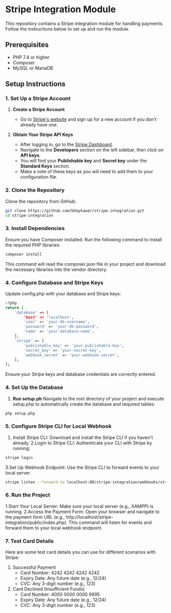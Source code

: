 # Stripe Integration Module

This repository contains a Stripe integration module for handling payments. Follow the instructions below to set up and run the module.

## Prerequisites

- PHP 7.4 or higher
- Composer
- MySQL or MariaDB

## Setup Instructions

### 1. Set Up a Stripe Account

1. **Create a Stripe Account**

   - Go to [Stripe's website](https://stripe.com) and sign up for a new account if you don’t already have one.

2. **Obtain Your Stripe API Keys**

   - After logging in, go to the [Stripe Dashboard](https://dashboard.stripe.com/).
   - Navigate to the **Developers** section on the left sidebar, then click on **API keys**.
   - You will find your **Publishable key** and **Secret key** under the **Standard Keys** section.
   - Make a note of these keys as you will need to add them to your configuration file.
     
### 2. Clone the Repository

Clone the repository from GitHub:

```bash
git clone https://github.com/Udaykawar/stripe-integration.git
cd stripe-integration
```
### 3.  Install Dependencies
Ensure you have Composer installed. Run the following command to install the required PHP libraries:

```bash
composer install
```
This command will read the composer.json file in your project and download the necessary libraries into the vendor directory.

### 4. Configure Database and Stripe Keys
Update config.php with your database and Stripe keys:

```bash
<?php
return [
    'database' => [
        'host' => 'localhost',
        'user' => 'your-db-username',
        'password' => 'your-db-password',
        'name' => 'your-database-name',
    ],
    'stripe' => [
        'publishable_key' => 'your-publishable-key',
        'secret_key' => 'your-secret-key',
        'webhook_secret' => 'your-webhook-secret',
    ],
];
```
Ensure your Stripe keys and database credentials are correctly entered.

### 4. Set Up the Database
1. **Run setup.ph**
Navigate to the root directory of your project and execute setup.php to automatically create the database and required tables:

```bash
php setup.php
```
### 5. Configure Stripe CLI for Local Webhook
1. Install Stripe CLI: Download and install the Stripe CLI if you haven't already.
2.Login to Stripe CLI: Authenticate your CLI with Stripe by running:

```bash
stripe login
```
3.Set Up Webhook Endpoint: Use the Stripe CLI to forward events to your local server.

```bash
stripe listen --forward-to localhost:80/stripe-integration/webhooks/stripe_webhook.php
```
### 6. Run the Project
1.Start Your Local Server: Make sure your local server (e.g., XAMPP) is running.
2.Access the Payment Form: Open your browser and navigate to the payment form URL (e.g., http://localhost/stripe-integration/public/index.php).
This command will listen for events and forward them to your local webhook endpoint.

### 7. Test Card Details
Here are some test card details you can use for different scenarios with Stripe:
1. Successful Payment
   - Card Number: 4242 4242 4242 4242
   - Expiry Date: Any future date (e.g., 12/24)
   - CVC: Any 3-digit number (e.g., 123)
2. Card Declined (Insufficient Funds)
   - Card Number: 4000 0000 0000 9995
   - Expiry Date: Any future date (e.g., 12/24)
   - CVC: Any 3-digit number (e.g., 123)
     






